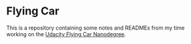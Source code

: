 # Flying Car
This is a repository containing some notes and READMEs from my time working on the
[Udacity Flying Car Nanodegree](https://www.udacity.com/course/flying-car-nanodegree--nd787).

